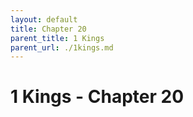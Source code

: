 ```yaml
---
layout: default
title: Chapter 20
parent_title: 1 Kings
parent_url: ./1kings.md
---
```


# 1 Kings - Chapter 20
